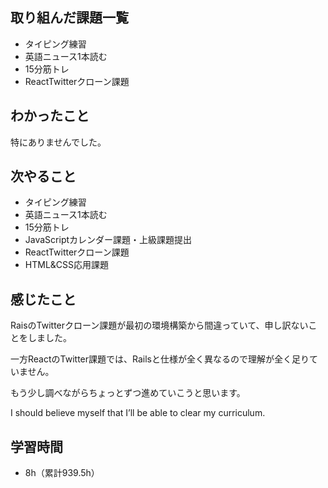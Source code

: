 ## 取り組んだ課題一覧
- タイピング練習
- 英語ニュース1本読む
- 15分筋トレ
- ReactTwitterクローン課題
## わかったこと
特にありませんでした。
## 次やること
- タイピング練習
- 英語ニュース1本読む
- 15分筋トレ
- JavaScriptカレンダー課題・上級課題提出
- ReactTwitterクローン課題
- HTML&CSS応用課題
## 感じたこと
RaisのTwitterクローン課題が最初の環境構築から間違っていて、申し訳ないことをしました。

一方ReactのTwitter課題では、Railsと仕様が全く異なるので理解が全く足りていません。

もう少し調べながらちょっとずつ進めていこうと思います。

I should believe myself that I’ll be able to clear my curriculum.

## 学習時間
- 8h（累計939.5h）

